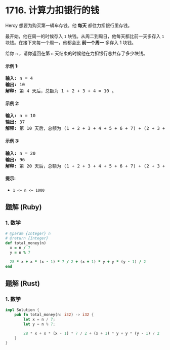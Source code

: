 # 1716. 计算力扣银行的钱
Hercy 想要为购买第一辆车存钱。他 **每天** 都往力扣银行里存钱。

最开始，他在周一的时候存入 `1` 块钱。从周二到周日，他每天都比前一天多存入 `1` 块钱。在接下来每一个周一，他都会比 **前一个周一** 多存入 1 块钱。

给你 `n` ，请你返回在第 `n` 天结束的时候他在力扣银行总共存了多少块钱。

#### 示例 1:
<pre>
<strong>输入:</strong> n = 4
<strong>输出:</strong> 10
<strong>解释:</strong> 第 4 天后，总额为 1 + 2 + 3 + 4 = 10 。
</pre>

#### 示例 2:
<pre>
<strong>输入:</strong> n = 10
<strong>输出:</strong> 37
<strong>解释:</strong> 第 10 天后，总额为 (1 + 2 + 3 + 4 + 5 + 6 + 7) + (2 + 3 + 4) = 37 。注意到第二个星期一，Hercy 存入 2 块钱。
</pre>

#### 示例 3:
<pre>
<strong>输入:</strong> n = 20
<strong>输出:</strong> 96
<strong>解释:</strong> 第 20 天后，总额为 (1 + 2 + 3 + 4 + 5 + 6 + 7) + (2 + 3 + 4 + 5 + 6 + 7 + 8) + (3 + 4 + 5 + 6 + 7 + 8) = 96 。
</pre>

#### 提示:
* `1 <= n <= 1000`

## 题解 (Ruby)

### 1. 数学
```Ruby
# @param {Integer} n
# @return {Integer}
def total_money(n)
  x = n / 7
  y = n % 7

  28 * x + x * (x - 1) * 7 / 2 + (x + 1) * y + y * (y - 1) / 2
end
```

## 题解 (Rust)

### 1. 数学
```Rust
impl Solution {
    pub fn total_money(n: i32) -> i32 {
        let x = n / 7;
        let y = n % 7;

        28 * x + x * (x - 1) * 7 / 2 + (x + 1) * y + y * (y - 1) / 2
    }
}
```
